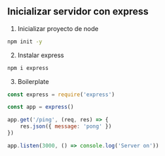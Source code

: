 ## Inicializar servidor con express

1. Inicializar proyecto de node

```bash
npm init -y
```

2. Instalar express

```bash
npm i express
```

3. Boilerplate

```javascript
const express = require('express')

const app = express()

app.get('/ping', (req, res) => {
	res.json({ message: 'pong' })
})

app.listen(3000, () => console.log('Server on'))
```
